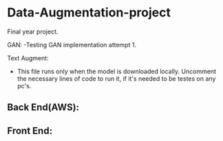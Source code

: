 # Data-Augmentation-project
Final year project.

GAN:
-Testing GAN implementation attempt 1.

Text Augment:
- This file runs only when the model is downloaded locally. Uncomment the necessary lines of code to run it, if it's needed to be testes on any pc's.

Back End(AWS):
-

Front End:
-
